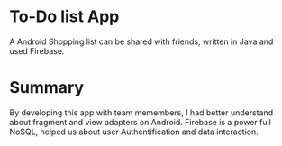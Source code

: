 # To-Do list App
A Android Shopping list can be shared with friends, written in Java and used Firebase.
# Summary

By developing this app with team memembers, I had better understand about fragment and view adapters on Android. Firebase is a power full NoSQL, helped us about user Authentification and data interaction.
